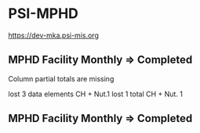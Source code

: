 # PSI-MPHD
https://dev-mka.psi-mis.org
## MPHD Facility Monthly => Completed
Column partial totals are missing

lost 3 data elements CH + Nut.1
lost 1 total CH + Nut. 1

## MPHD Facility Monthly => Completed
